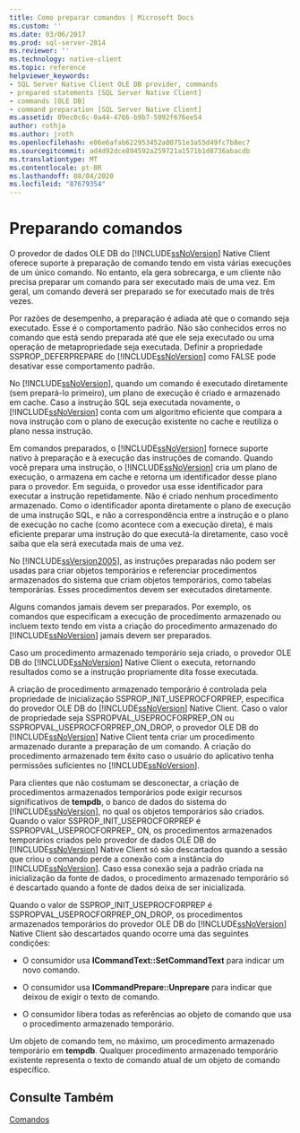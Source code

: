 ```yaml
---
title: Como preparar comandos | Microsoft Docs
ms.custom: ''
ms.date: 03/06/2017
ms.prod: sql-server-2014
ms.reviewer: ''
ms.technology: native-client
ms.topic: reference
helpviewer_keywords:
- SQL Server Native Client OLE DB provider, commands
- prepared statements [SQL Server Native Client]
- commands [OLE DB]
- command preparation [SQL Server Native Client]
ms.assetid: 09ec0c6c-0a44-4766-b9b7-5092f676ee54
author: rothja
ms.author: jroth
ms.openlocfilehash: e06e6afab622953452a00751e3a55d49fc7b8ec7
ms.sourcegitcommit: ad4d92dce894592a259721a1571b1d8736abacdb
ms.translationtype: MT
ms.contentlocale: pt-BR
ms.lasthandoff: 08/04/2020
ms.locfileid: "87679354"
---
```

# <a name="preparing-commands"></a>Preparando comandos
  O provedor de dados OLE DB do [!INCLUDE[ssNoVersion](../../includes/ssnoversion-md.md)] Native Client oferece suporte à preparação de comando tendo em vista várias execuções de um único comando. No entanto, ela gera sobrecarga, e um cliente não precisa preparar um comando para ser executado mais de uma vez. Em geral, um comando deverá ser preparado se for executado mais de três vezes.  
  
 Por razões de desempenho, a preparação é adiada até que o comando seja executado. Esse é o comportamento padrão. Não são conhecidos erros no comando que está sendo preparada até que ele seja executado ou uma operação de metapropriedade seja executada. Definir a propriedade SSPROP_DEFERPREPARE do [!INCLUDE[ssNoVersion](../../includes/ssnoversion-md.md)] como FALSE pode desativar esse comportamento padrão.  
  
 No [!INCLUDE[ssNoVersion](../../includes/ssnoversion-md.md)], quando um comando é executado diretamente (sem prepará-lo primeiro), um plano de execução é criado e armazenado em cache. Caso a instrução SQL seja executada novamente, o [!INCLUDE[ssNoVersion](../../includes/ssnoversion-md.md)] conta com um algoritmo eficiente que compara a nova instrução com o plano de execução existente no cache e reutiliza o plano nessa instrução.  
  
 Em comandos preparados, o [!INCLUDE[ssNoVersion](../../includes/ssnoversion-md.md)] fornece suporte nativo à preparação e à execução das instruções de comando. Quando você prepara uma instrução, o [!INCLUDE[ssNoVersion](../../includes/ssnoversion-md.md)] cria um plano de execução, o armazena em cache e retorna um identificador desse plano para o provedor. Em seguida, o provedor usa esse identificador para executar a instrução repetidamente. Não é criado nenhum procedimento armazenado. Como o identificador aponta diretamente o plano de execução de uma instrução SQL, e não a correspondência entre a instrução e o plano de execução no cache (como acontece com a execução direta), é mais eficiente preparar uma instrução do que executá-la diretamente, caso você saiba que ela será executada mais de uma vez.  
  
 No [!INCLUDE[ssVersion2005](../../includes/ssversion2005-md.md)], as instruções preparadas não podem ser usadas para criar objetos temporários e referenciar procedimentos armazenados do sistema que criam objetos temporários, como tabelas temporárias. Esses procedimentos devem ser executados diretamente.  
  
 Alguns comandos jamais devem ser preparados. Por exemplo, os comandos que especificam a execução de procedimento armazenado ou incluem texto tendo em vista a criação do procedimento armazenado do [!INCLUDE[ssNoVersion](../../includes/ssnoversion-md.md)] jamais devem ser preparados.  
  
 Caso um procedimento armazenado temporário seja criado, o provedor OLE DB do [!INCLUDE[ssNoVersion](../../includes/ssnoversion-md.md)] Native Client o executa, retornando resultados como se a instrução propriamente dita fosse executada.  
  
 A criação de procedimento armazenado temporário é controlada pela propriedade de inicialização SSPROP_INIT_USEPROCFORPREP, específica do provedor OLE DB do [!INCLUDE[ssNoVersion](../../includes/ssnoversion-md.md)] Native Client. Caso o valor de propriedade seja SSPROPVAL_USEPROCFORPREP_ON ou SSPROPVAL_USEPROCFORPREP_ON_DROP, o provedor OLE DB do [!INCLUDE[ssNoVersion](../../includes/ssnoversion-md.md)] Native Client tenta criar um procedimento armazenado durante a preparação de um comando. A criação do procedimento armazenado tem êxito caso o usuário do aplicativo tenha permissões suficientes no [!INCLUDE[ssNoVersion](../../includes/ssnoversion-md.md)].  
  
 Para clientes que não costumam se desconectar, a criação de procedimentos armazenados temporários pode exigir recursos significativos de **tempdb**, o banco de dados do sistema do [!INCLUDE[ssNoVersion](../../includes/ssnoversion-md.md)], no qual os objetos temporários são criados. Quando o valor SSPROP_INIT_USEPROCFORPREP é SSPROPVAL_USEPROCFORPREP_ ON, os procedimentos armazenados temporários criados pelo provedor de dados OLE DB do [!INCLUDE[ssNoVersion](../../includes/ssnoversion-md.md)] Native Client só são descartados quando a sessão que criou o comando perde a conexão com a instância do [!INCLUDE[ssNoVersion](../../includes/ssnoversion-md.md)]. Caso essa conexão seja a padrão criada na inicialização da fonte de dados, o procedimento armazenado temporário só é descartado quando a fonte de dados deixa de ser inicializada.  
  
 Quando o valor de SSPROP_INIT_USEPROCFORPREP é SSPROPVAL_USEPROCFORPREP_ON_DROP, os procedimentos armazenados temporários do provedor OLE DB do [!INCLUDE[ssNoVersion](../../includes/ssnoversion-md.md)] Native Client são descartados quando ocorre uma das seguintes condições:  
  
-   O consumidor usa **ICommandText::SetCommandText** para indicar um novo comando.  
  
-   O consumidor usa **ICommandPrepare::Unprepare** para indicar que deixou de exigir o texto de comando.  
  
-   O consumidor libera todas as referências ao objeto de comando que usa o procedimento armazenado temporário.  
  
 Um objeto de comando tem, no máximo, um procedimento armazenado temporário em **tempdb**. Qualquer procedimento armazenado temporário existente representa o texto de comando atual de um objeto de comando específico.  
  
## <a name="see-also"></a>Consulte Também  
 [Comandos](commands.md)  
  
  
